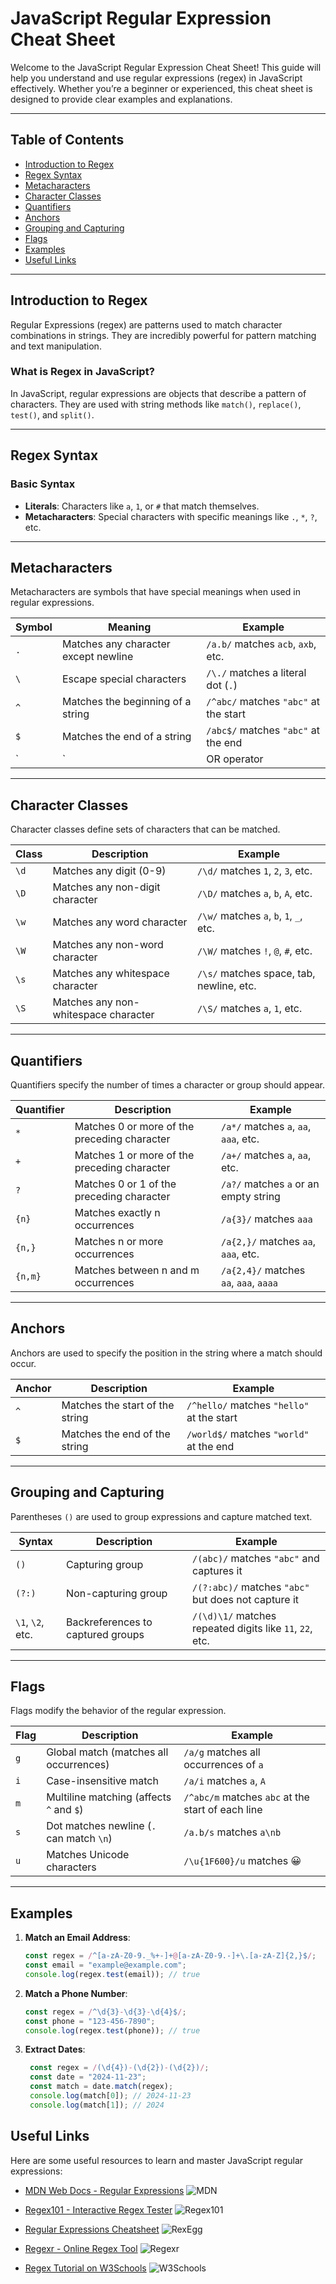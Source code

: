 # JavaScript Regular Expression Cheat Sheet

Welcome to the JavaScript Regular Expression Cheat Sheet! This guide will help you understand and use regular expressions (regex) in JavaScript effectively. Whether you’re a beginner or experienced, this cheat sheet is designed to provide clear examples and explanations.

---

## Table of Contents

- [Introduction to Regex](#introduction-to-regex)
- [Regex Syntax](#regex-syntax)
- [Metacharacters](#metacharacters)
- [Character Classes](#character-classes)
- [Quantifiers](#quantifiers)
- [Anchors](#anchors)
- [Grouping and Capturing](#grouping-and-capturing)
- [Flags](#flags)
- [Examples](#examples)
- [Useful Links](#useful-links)

---

## Introduction to Regex

Regular Expressions (regex) are patterns used to match character combinations in strings. They are incredibly powerful for pattern matching and text manipulation.

### What is Regex in JavaScript?
In JavaScript, regular expressions are objects that describe a pattern of characters. They are used with string methods like `match()`, `replace()`, `test()`, and `split()`.

---

## Regex Syntax

### Basic Syntax

- **Literals**: Characters like `a`, `1`, or `#` that match themselves.
- **Metacharacters**: Special characters with specific meanings like `.`, `*`, `?`, etc.
  
---

## Metacharacters

Metacharacters are symbols that have special meanings when used in regular expressions.

| **Symbol** | **Meaning**                            | **Example**                              |
|------------|----------------------------------------|------------------------------------------|
| `.`        | Matches any character except newline   | `/a.b/` matches `acb`, `axb`, etc.       |
| `\`        | Escape special characters              | `/\./` matches a literal dot (`.`)       |
| `^`        | Matches the beginning of a string      | `/^abc/` matches `"abc"` at the start    |
| `$`        | Matches the end of a string            | `/abc$/` matches `"abc"` at the end      |
| `|`        | OR operator                            | `/a|b/` matches `a` or `b`               |

---

## Character Classes

Character classes define sets of characters that can be matched.

| **Class**   | **Description**                 | **Example**                                  |
|-------------|---------------------------------|----------------------------------------------|
| `\d`        | Matches any digit (0-9)         | `/\d/` matches `1`, `2`, `3`, etc.           |
| `\D`        | Matches any non-digit character | `/\D/` matches `a`, `b`, `A`, etc.           |
| `\w`        | Matches any word character      | `/\w/` matches `a`, `b`, `1`, `_`, etc.      |
| `\W`        | Matches any non-word character  | `/\W/` matches `!`, `@`, `#`, etc.           |
| `\s`        | Matches any whitespace character| `/\s/` matches space, tab, newline, etc.     |
| `\S`        | Matches any non-whitespace character | `/\S/` matches `a`, `1`, etc.          |

---

## Quantifiers

Quantifiers specify the number of times a character or group should appear.

| **Quantifier** | **Description**                | **Example**                           |
|----------------|--------------------------------|---------------------------------------|
| `*`            | Matches 0 or more of the preceding character | `/a*/` matches `a`, `aa`, `aaa`, etc.  |
| `+`            | Matches 1 or more of the preceding character | `/a+/` matches `a`, `aa`, etc.         |
| `?`            | Matches 0 or 1 of the preceding character | `/a?/` matches `a` or an empty string  |
| `{n}`          | Matches exactly n occurrences   | `/a{3}/` matches `aaa`                 |
| `{n,}`         | Matches n or more occurrences    | `/a{2,}/` matches `aa`, `aaa`, etc.    |
| `{n,m}`        | Matches between n and m occurrences | `/a{2,4}/` matches `aa`, `aaa`, `aaaa` |

---

## Anchors

Anchors are used to specify the position in the string where a match should occur.

| **Anchor** | **Description**                              | **Example**                              |
|------------|----------------------------------------------|------------------------------------------|
| `^`        | Matches the start of the string              | `/^hello/` matches `"hello"` at the start |
| `$`        | Matches the end of the string                | `/world$/` matches `"world"` at the end  |

---

## Grouping and Capturing

Parentheses `()` are used to group expressions and capture matched text.

| **Syntax**        | **Description**                         | **Example**                             |
|-------------------|-----------------------------------------|-----------------------------------------|
| `()`              | Capturing group                         | `/(abc)/` matches `"abc"` and captures it |
| `(?:)`            | Non-capturing group                     | `/(?:abc)/` matches `"abc"` but does not capture it |
| `\1`, `\2`, etc.  | Backreferences to captured groups       | `/(\d)\1/` matches repeated digits like `11`, `22`, etc. |

---

## Flags

Flags modify the behavior of the regular expression.

| **Flag** | **Description**                                | **Example**                                 |
|----------|------------------------------------------------|---------------------------------------------|
| `g`      | Global match (matches all occurrences)        | `/a/g` matches all occurrences of `a`       |
| `i`      | Case-insensitive match                        | `/a/i` matches `a`, `A`                    |
| `m`      | Multiline matching (affects `^` and `$`)      | `/^abc/m` matches `abc` at the start of each line |
| `s`      | Dot matches newline (`.` can match `\n`)      | `/a.b/s` matches `a\nb`                    |
| `u`      | Matches Unicode characters                    | `/\u{1F600}/u` matches 😀                   |

---

## Examples

1. **Match an Email Address**:

   ```javascript
   const regex = /^[a-zA-Z0-9._%+-]+@[a-zA-Z0-9.-]+\.[a-zA-Z]{2,}$/;
   const email = "example@example.com";
   console.log(regex.test(email)); // true


2. **Match a Phone Number**:

   ```javascript
   const regex = /^\d{3}-\d{3}-\d{4}$/;
   const phone = "123-456-7890";
   console.log(regex.test(phone)); // true

3. **Extract Dates**:
   
   ```javascript
    const regex = /(\d{4})-(\d{2})-(\d{2})/;
    const date = "2024-11-23";
    const match = date.match(regex);
    console.log(match[0]); // 2024-11-23
    console.log(match[1]); // 2024


## Useful Links

Here are some useful resources to learn and master JavaScript regular expressions:

- [MDN Web Docs - Regular Expressions](https://developer.mozilla.org/en-US/docs/Web/JavaScript/Guide/Regular_Expressions) 
  ![MDN](https://img.shields.io/badge/MDN-Regular_Expressions-blue)
  
- [Regex101 - Interactive Regex Tester](https://regex101.com/)
  ![Regex101](https://img.shields.io/badge/Regex101-Interactive_Tester-orange)
  
- [Regular Expressions Cheatsheet](https://www.rexegg.com/regex-quickstart.html)
  ![RexEgg](https://img.shields.io/badge/RexEgg-Quickstart-green)

- [Regexr - Online Regex Tool](https://regexr.com/)
  ![Regexr](https://img.shields.io/badge/Regexr-Online_Tool-red)
  
- [Regex Tutorial on W3Schools](https://www.w3schools.com/js/js_regexp.asp) 
  ![W3Schools](https://img.shields.io/badge/W3Schools-Regex_Tutorial-purple)


